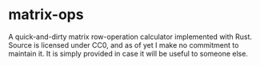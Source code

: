 # matrix-ops

A quick-and-dirty matrix row-operation calculator implemented with Rust. Source is licensed under CC0, and as of yet I
make no commitment to maintain it. It is simply provided in case it will be useful to someone else.
